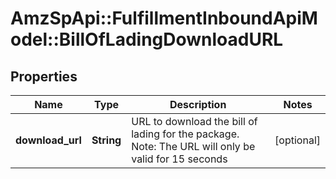 # AmzSpApi::FulfillmentInboundApiModel::BillOfLadingDownloadURL

## Properties
Name | Type | Description | Notes
------------ | ------------- | ------------- | -------------
**download_url** | **String** | URL to download the bill of lading for the package. Note: The URL will only be valid for 15 seconds | [optional] 


